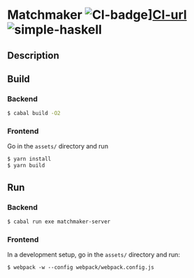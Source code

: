 # Matchmaker ![CI-badge][CI-badge]][CI-url] ![simple-haskell][simple-haskell]

## Description

## Build

### Backend

```bash
$ cabal build -O2
```

### Frontend

Go in the `assets/` directory and run

```bash
$ yarn install
$ yarn build

```

## Run

### Backend

```bash
$ cabal run exe matchmaker-server
```

### Frontend

In a development setup, go in the `assets/` directory and run:

```
$ webpack -w --config webpack/webpack.config.js
```

[simple-haskell]: https://img.shields.io/badge/Simple-Haskell-purple?style=flat-square
[CI-badge]: https://img.shields.io/github/workflow/status/haskellfoundation/matchmaker/CI?style=flat-square
[CI-url]: https://github.com/haskellfoundation/matchmaker/actions
